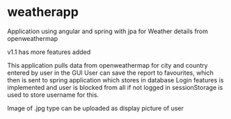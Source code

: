 # weatherapp

Application using angular and spring with jpa for Weather details from openweathermap

v1.1 has more features added

This application pulls data from openweathermap for city and country 
     entered by user in the GUI
User can save the report to favourites, which then is sent to spring application
     which stores in database
Login features is implemented and user is blocked from all if not logged in
sessionStorage is used to store username for this.

Image of .jpg type can be uploaded as display picture of user



